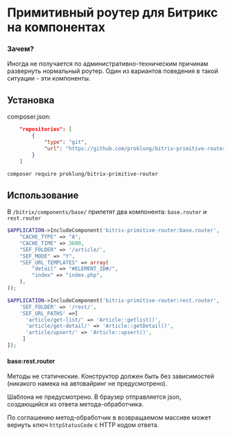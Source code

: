 # Примитивный роутер для Битрикс на компонентах

### Зачем?

Иногда не получается по административно-техническим причинам развернуть нормальный роутер. Один из вариантов поведения
в такой ситуации - эти компоненты.

## Установка

composer.json:

```json
    "repositories": [
        {
            "type": "git",
            "url": "https://github.com/proklung/bitrix-primitive-router"
        }
    ]
```

```bash
composer require proklung/bitrix-primitive-router
```

## Использование

В `/bitrix/components/base/` прилетят два компонента: `base.router` и `rest.router`

```php
$APPLICATION->IncludeComponent('bitrix-primitive-router:base.router', '', array(
    "CACHE_TYPE" => "A",
    "CACHE_TIME" => 3600,
    "SEF_FOLDER" => '/article/',
    "SEF_MODE" => "Y",
    "SEF_URL_TEMPLATES" => array(
        "detail" => "#ELEMENT_ID#/",
        "index" => "index.php",
    ),
));
```

```php
$APPLICATION->IncludeComponent('bitrix-primitive-router:rest.router', '', [
    'SEF_FOLDER' => '/rest/',
    'SEF_URL_PATHS' =>[
      'article/get-list/' => 'Article::getlist()',
      'article/get-detail/' => 'Article::getDetail()',
      'article/upsert/' => 'Article::upsert()',
     ]
]);
```

#### base:rest.router

Методы не статические. Конструктор должен быть без зависимостей (никакого намека на автовайринг не предусмотрено).

Шаблона не предусмотрено. В браузер отправляется json, создающийся из ответа метода-обработчика.

По соглашению метод-обработчик в возвращаемом массиве может вернуть ключ `httpStatusCode` с HTTP кодом ответа.
